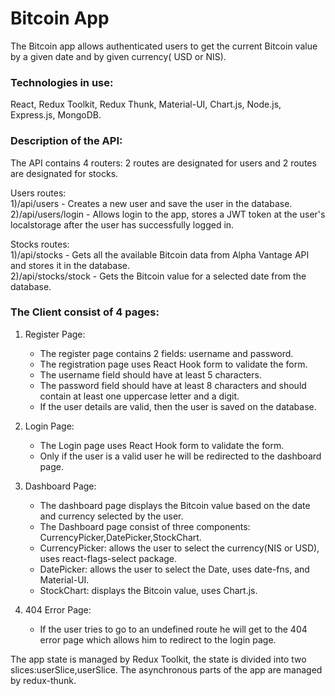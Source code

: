 # Bitcoin App

The Bitcoin app allows authenticated users to get the current Bitcoin value by a given date and by given currency( USD or NIS).

### Technologies in use:
React, Redux Toolkit, Redux Thunk, Material-UI, Chart.js, Node.js, Express.js, MongoDB.


### Description of the API:
The API contains 4 routers: 2 routes are designated for users and 2 routes are designated for stocks. 

Users routes:<br>
1)/api/users         - Creates a new user and save the user in the database. <br>
2)/api/users/login   - Allows login to the app, stores a JWT token at the user's localstorage after the user has successfully logged in. <br>

Stocks routes:<br>
1)/api/stocks        - Gets all the available Bitcoin data from Alpha Vantage API and stores it in the database.<br>
2)/api/stocks/stock  - Gets the Bitcoin value for a selected date from the database.<br>
 
 
### The Client consist of 4 pages:
1.  Register Page:
    * The register page contains 2 fields: username and password.
    *	The registration page uses React Hook form to validate the form.
    * The username field should have at least 5 characters.
    *	The password field should have at least 8 characters and should contain at least one uppercase letter and a digit.
    *	If the user details are valid, then the user is saved on the database.

2.  Login Page:
    *	The Login page uses React Hook form to validate the form.
    * Only if the user is a valid user he will be redirected to the dashboard page.

3.  Dashboard Page:
    * The dashboard page displays the Bitcoin value based on the date and currency selected by the user.
    * The Dashboard page consist of three components: CurrencyPicker,DatePicker,StockChart.
    *	CurrencyPicker: allows the user to select the currency(NIS or USD), uses react-flags-select package.
    * DatePicker: allows the user to select the Date, uses date-fns, and Material-UI.
    *	StockChart: displays the Bitcoin value, uses Chart.js.
 
5.  404 Error Page:
    * If the user tries to go to an undefined route he will get to the 404 error page which allows him to redirect to the login page.
 
  The app state is managed by Redux Toolkit, the state is divided into two slices:userSlice,userSlice.
  The asynchronous parts of the app are managed by redux-thunk.
  
 
 

  
